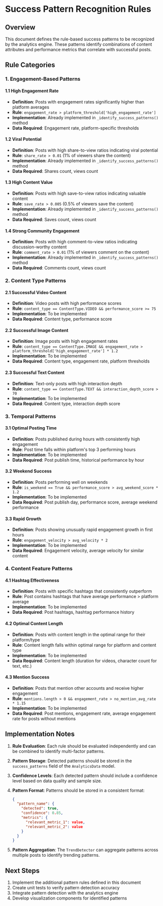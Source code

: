 # Success Pattern Recognition Rules

## Overview
This document defines the rule-based success patterns to be recognized by the analytics engine. These patterns identify combinations of content attributes and performance metrics that correlate with successful posts.

## Rule Categories

### 1. Engagement-Based Patterns

#### 1.1 High Engagement Rate
- **Definition**: Posts with engagement rates significantly higher than platform averages
- **Rule**: `engagement_rate > platform_threshold['high_engagement_rate']`
- **Implementation**: Already implemented in `_identify_success_patterns()` method
- **Data Required**: Engagement rate, platform-specific thresholds

#### 1.2 Viral Potential
- **Definition**: Posts with high share-to-view ratios indicating viral potential
- **Rule**: `share_rate > 0.01` (1% of viewers share the content)
- **Implementation**: Already implemented in `_identify_success_patterns()` method
- **Data Required**: Shares count, views count

#### 1.3 High Content Value
- **Definition**: Posts with high save-to-view ratios indicating valuable content
- **Rule**: `save_rate > 0.005` (0.5% of viewers save the content)
- **Implementation**: Already implemented in `_identify_success_patterns()` method
- **Data Required**: Saves count, views count

#### 1.4 Strong Community Engagement
- **Definition**: Posts with high comment-to-view ratios indicating discussion-worthy content
- **Rule**: `comment_rate > 0.01` (1% of viewers comment on the content)
- **Implementation**: Already implemented in `_identify_success_patterns()` method
- **Data Required**: Comments count, views count

### 2. Content Type Patterns

#### 2.1 Successful Video Content
- **Definition**: Video posts with high performance scores
- **Rule**: `content_type == ContentType.VIDEO && performance_score >= 75`
- **Implementation**: To be implemented
- **Data Required**: Content type, performance score

#### 2.2 Successful Image Content
- **Definition**: Image posts with high engagement rates
- **Rule**: `content_type == ContentType.IMAGE && engagement_rate > platform_threshold['high_engagement_rate'] * 1.2`
- **Implementation**: To be implemented
- **Data Required**: Content type, engagement rate, platform thresholds

#### 2.3 Successful Text Content
- **Definition**: Text-only posts with high interaction depth
- **Rule**: `content_type == ContentType.TEXT && interaction_depth_score > 70`
- **Implementation**: To be implemented
- **Data Required**: Content type, interaction depth score

### 3. Temporal Patterns

#### 3.1 Optimal Posting Time
- **Definition**: Posts published during hours with consistently high engagement
- **Rule**: Post time falls within platform's top 3 performing hours
- **Implementation**: To be implemented
- **Data Required**: Post publish time, historical performance by hour

#### 3.2 Weekend Success
- **Definition**: Posts performing well on weekends
- **Rule**: `is_weekend == True && performance_score > avg_weekend_score * 1.2`
- **Implementation**: To be implemented
- **Data Required**: Post publish day, performance score, average weekend performance

#### 3.3 Rapid Growth
- **Definition**: Posts showing unusually rapid engagement growth in first hours
- **Rule**: `engagement_velocity > avg_velocity * 2`
- **Implementation**: To be implemented
- **Data Required**: Engagement velocity, average velocity for similar content

### 4. Content Feature Patterns

#### 4.1 Hashtag Effectiveness
- **Definition**: Posts with specific hashtags that consistently outperform
- **Rule**: Post contains hashtags that have average performance > platform average
- **Implementation**: To be implemented
- **Data Required**: Post hashtags, hashtag performance history

#### 4.2 Optimal Content Length
- **Definition**: Posts with content length in the optimal range for their platform/type
- **Rule**: Content length falls within optimal range for platform and content type
- **Implementation**: To be implemented
- **Data Required**: Content length (duration for videos, character count for text, etc.)

#### 4.3 Mention Success
- **Definition**: Posts that mention other accounts and receive higher engagement
- **Rule**: `mentions.length > 0 && engagement_rate > no_mention_avg_rate * 1.15`
- **Implementation**: To be implemented
- **Data Required**: Post mentions, engagement rate, average engagement rate for posts without mentions

## Implementation Notes

1. **Rule Evaluation**: Each rule should be evaluated independently and can be combined to identify multi-factor patterns.

2. **Pattern Storage**: Detected patterns should be stored in the `success_patterns` field of the `AnalyticsData` model.

3. **Confidence Levels**: Each detected pattern should include a confidence level based on data quality and sample size.

4. **Pattern Format**: Patterns should be stored in a consistent format:
   ```json
   {
     "pattern_name": {
       "detected": true,
       "confidence": 0.85,
       "metrics": {
         "relevant_metric_1": value,
         "relevant_metric_2": value
       }
     }
   }
   ```

5. **Pattern Aggregation**: The `TrendDetector` can aggregate patterns across multiple posts to identify trending patterns.

## Next Steps

1. Implement the additional pattern rules defined in this document
2. Create unit tests to verify pattern detection accuracy
3. Integrate pattern detection with the analytics engine
4. Develop visualization components for identified patterns 